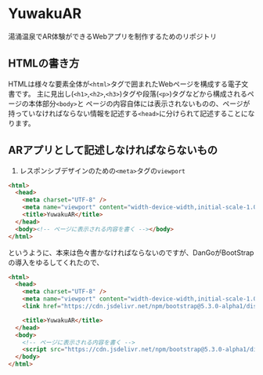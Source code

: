 # YuwakuAR
湯涌温泉でAR体験ができるWebアプリを制作するためのリポジトリ

## HTMLの書き方
HTMLは様々な要素全体が`<html>`タグで囲まれたWebページを構成する電子文書です。
主に見出し(`<h1>`,`<h2>`,`<h3>`)タグや段落(`<p>`)タグなどから構成されるページの本体部分`<body>`と
ページの内容自体には表示されないものの、ページが持っていなければならない情報を記述する`<head>`に分けられて記述することになります。

## ARアプリとして記述しなければならないもの
1. レスポンシブデザインのための`<meta>`タグの`viewport`
```html
<html>
  <head>
    <meta charset="UTF-8" />
    <meta name="viewport" content="width-device-width,initial-scale-1.0" />
    <title>YuwakuAR</title>
  </head>
  <body><!-- ページに表示される内容を書く --></body>
</html>
```
というように、本来は色々書かなければならないのですが、DanGoがBootStrapの導入をゆるしてくれたので、
```html
<html>
  <head>
    <meta charset="UTF-8" />
    <meta name="viewport" content="width-device-width,initial-scale-1.0" />
    <link href="https://cdn.jsdelivr.net/npm/bootstrap@5.3.0-alpha1/dist/css/bootstrap.min.css" rel="stylesheet" integrity="sha384-GLhlTQ8iRABdZLl6O3oVMWSktQOp6b7In1Zl3/Jr59b6EGGoI1aFkw7cmDA6j6gD" crossorigin="anonymous">

    <title>YuwakuAR</title>
  </head>
  <body>
    <!-- ページに表示される内容を書く -->
    <script src="https://cdn.jsdelivr.net/npm/bootstrap@5.3.0-alpha1/dist/js/bootstrap.bundle.min.js" integrity="sha384-/mhDoLbDldZc3qpsJHpLogda//BVZbgYuw6kof4u2FrCedxOtgRZDTHgHUhOCVim" crossorigin="anonymous"></script>
  </body>
</html>
```
